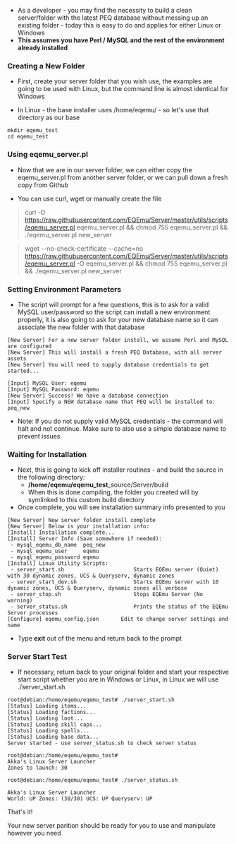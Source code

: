 * As a developer - you may find the necessity to build a clean server/folder with the latest PEQ database without messing up an existing folder - today this is easy to do and applies for either Linux or Windows
* **This assumes you have Perl / MySQL and the rest of the environment already installed**

### Creating a New Folder

* First, create your server folder that you wish use, the examples are going to be used with Linux, but the command line is almost identical for Windows

* In Linux - the base installer uses /home/eqemu/ - so let's use that directory as our base

```
mkdir eqemu_test
cd eqemu_test
```

### Using eqemu_server.pl

* Now that we are in our server folder, we can either copy the eqemu_server.pl from another server folder, or we can pull down a fresh copy from Github

* You can use curl, wget or manually create the file
> curl -O https://raw.githubusercontent.com/EQEmu/Server/master/utils/scripts/eqemu_server.pl eqemu_server.pl && chmod 755 eqemu_server.pl && ./eqemu_server.pl new_server

> wget --no-check-certificate --cache=no https://raw.githubusercontent.com/EQEmu/Server/master/utils/scripts/eqemu_server.pl  -O eqemu_server.pl && chmod 755 eqemu_server.pl && ./eqemu_server.pl new_server

### Setting Environment Parameters

* The script will prompt for a few questions, this is to ask for a valid MySQL user/password so the script can install a new environment properly, it is also going to ask for your new database name so it can associate the new folder with that database

```
[New Server] For a new server folder install, we assume Perl and MySQL are configured
[New Server] This will install a fresh PEQ Database, with all server assets
[New Server] You will need to supply database credentials to get started...

[Input] MySQL User: eqemu
[Input] MySQL Password: eqemu
[New Server] Success! We have a database connection
[Input] Specify a NEW database name that PEQ will be installed to: peq_new
```
* Note: If you do not supply valid MySQL credentials - the command will halt and not continue. Make sure to also use a simple database name to prevent issues

### Waiting for Installation

* Next, this is going to kick off installer routines - and build the source in the following directory:
  * **/home/eqemu/eqemu_test**_source/Server/build
  * When this is done compiling, the folder you created will by symlinked to this custom build directory
* Once complete, you will see installation summary info presented to you
```
[New Server] New server folder install complete
[New Server] Below is your installation info:
[Install] Installation complete...
[Install] Server Info (Save somewhere if needed):
 - mysql_eqemu_db_name  peq_new
 - mysql_eqemu_user     eqemu
 - mysql_eqemu_password eqemu
[Install] Linux Utility Scripts:
 - server_start.sh                      Starts EQEmu server (Quiet) with 30 dynamic zones, UCS & Queryserv, dynamic zones
 - server_start_dev.sh                  Starts EQEmu server with 10 dynamic zones, UCS & Queryserv, dynamic zones all verbose
 - server_stop.sh                       Stops EQEmu Server (No warning)
 - server_status.sh                     Prints the status of the EQEmu Server processes
[Configure] eqemu_config.json 		Edit to change server settings and name
```
* Type **exit** out of the menu and return back to the prompt

### Server Start Test

 * If necessary, return back to your original folder and start your respective start script whether you are in Windows or Linux, in Linux we will use ./server_start.sh

```
root@debian:/home/eqemu/eqemu_test# ./server_start.sh
[Status] Loading items...
[Status] Loading factions...
[Status] Loading loot...
[Status] Loading skill caps...
[Status] Loading spells...
[Status] Loading base data...
Server started - use server_status.sh to check server status

root@debian:/home/eqemu/eqemu_test#
Akka's Linux Server Launcher
Zones to launch: 30

root@debian:/home/eqemu/eqemu_test# ./server_status.sh

Akka's Linux Server Launcher
World: UP Zones: (30/30) UCS: UP Queryserv: UP
```
That's it! 

Your new server parition should be ready for you to use and manipulate however you need